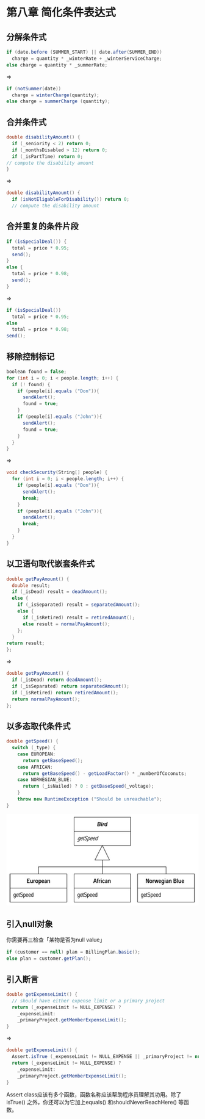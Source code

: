 # 第八章 简化条件表达式

## 分解条件式

```cs
if (date.before (SUMMER_START) || date.after(SUMMER_END))
  charge = quantity * _winterRate + _winterServiceCharge;
else charge = quantity * _summerRate;
```

=>

```cs
if (notSummer(date))
  charge = winterCharge(quantity);
else charge = summerCharge (quantity);
```

## 合并条件式

```cs
double disabilityAmount() {
  if (_seniority < 2) return 0;
  if (_monthsDisabled > 12) return 0;
  if (_isPartTime) return 0;
// compute the disability amount
}
```

=>

```cs
double disabilityAmount() {
  if (isNotEligableForDisability()) return 0;
  // compute the disability amount
```

## 合并重复的条件片段

```cs
if (isSpecialDeal()) {
  total = price * 0.95;
  send();
}
else {
  total = price * 0.98;
  send();
}
```

=>

```cs
if (isSpecialDeal())
  total = price * 0.95;
else
  total = price * 0.98;
send();
```

## 移除控制标记

```cs
boolean found = false;
for (int i = 0; i < people.length; i++) {
  if (! found) {
    if (people[i].equals ("Don")){
      sendAlert();
      found = true;
    }
    if (people[i].equals ("John")){
      sendAlert();
      found = true;
    }
  }
}
```

=>

```cs
void checkSecurity(String[] people) {
  for (int i = 0; i < people.length; i++) {
    if (people[i].equals ("Don")){
      sendAlert();
      break;
    }
    if (people[i].equals ("John")){
      sendAlert();
      break;
    }
  }
}
```

## 以卫语句取代嵌套条件式

```cs
double getPayAmount() {
  double result;
  if (_isDead) result = deadAmount();
  else {
    if (_isSeparated) result = separatedAmount();
    else {
      if (_isRetired) result = retiredAmount();
      else result = normalPayAmount();
    };
  }
return result;
};
```

=>

```cs
double getPayAmount() {
  if (_isDead) return deadAmount();
  if (_isSeparated) return separatedAmount();
  if (_isRetired) return retiredAmount();
  return normalPayAmount();
};
```

## 以多态取代条件式

```cs
double getSpeed() {
  switch (_type) {
    case EUROPEAN:
      return getBaseSpeed();
    case AFRICAN:
      return getBaseSpeed() - getLoadFactor() * _numberOfCoconuts;
    case NORWEGIAN_BLUE:
      return (_isNailed) ? 0 : getBaseSpeed(_voltage);
    }
    throw new RuntimeException ("Should be unreachable");
}
```

![Image.png](%E7%AC%AC%E5%85%AB%E7%AB%A0%E7%AE%80%E5%8C%96%E6%9D%A1%E4%BB%B6%E8%A1%A8%E8%BE%BE%E5%BC%8F.assets/Image.png)

## 引入null对象

你需要再三检查「某物是否为null value」

```cs
if (customer == null) plan = BillingPlan.basic();
else plan = customer.getPlan();
```

## 引入断言

```cs
double getExpenseLimit() {
  // should have either expense limit or a primary project
  return (_expenseLimit != NULL_EXPENSE) ?
    _expenseLimit:
    _primaryProject.getMemberExpenseLimit();
}
```

=>

```cs
double getExpenseLimit() {
  Assert.isTrue (_expenseLimit != NULL_EXPENSE || _primaryProject != null);
  return (_expenseLimit != NULL_EXPENSE) ?
    _expenseLimit:
    _primaryProject.getMemberExpenseLimit();
}
```

Assert class应该有多个函数，函数名称应该帮助程序员理解其功用。除了isTrue() 之外，你还可以为它加上equals() 和shouldNeverReachHere() 等函数。

